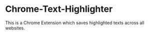 # Chrome-Text-Highlighter
This is a Chrome Extension which saves highlighted texts across all websites.
